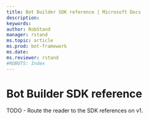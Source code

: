 ```yaml
---
title: Bot Builder SDK reference | Microsoft Docs
description: 
keywords: 
author: RobStand
manager: rstand
ms.topic: article
ms.prod: bot-framework
ms.date:
ms.reviewer: rstand
#ROBOTS: Index
---
```

# Bot Builder SDK reference

TODO - Route the reader to the SDK references on v1.